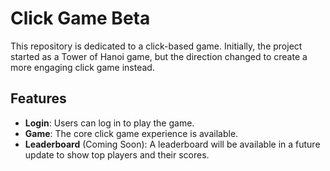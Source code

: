 # Click Game Beta

This repository is dedicated to a click-based game. Initially, the project started as a Tower of Hanoi game, but the direction changed to create a more engaging click game instead.

## Features

- **Login**: Users can log in to play the game.
- **Game**: The core click game experience is available.
- **Leaderboard** (Coming Soon): A leaderboard will be available in a future update to show top players and their scores.
